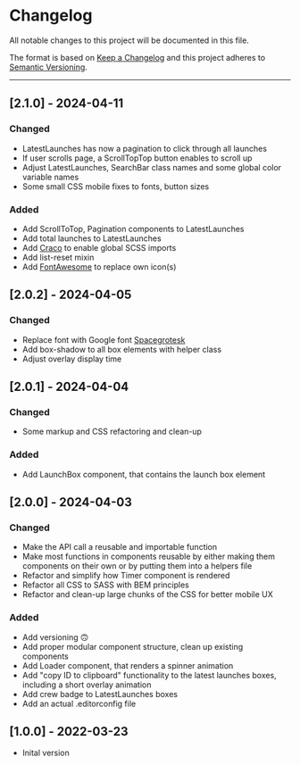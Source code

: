 # Changelog

All notable changes to this project will be documented in this file.

The format is based on [Keep a Changelog](https://keepachangelog.com/en/1.0.0/)
and this project adheres to [Semantic Versioning](https://semver.org/spec/v2.0.0.html).

---

## [2.1.0] - 2024-04-11

### Changed
* LatestLaunches has now a pagination to click through all launches
* If user scrolls page, a ScrollTopTop button enables to scroll up
* Adjust LatestLaunches, SearchBar class names and some global color variable names
* Some small CSS mobile fixes to fonts, button sizes

### Added
* Add ScrollToTop, Pagination components to LatestLaunches
* Add total launches to LatestLaunches
* Add [Craco](https://www.npmjs.com/package/@craco/craco) to enable global SCSS imports
* Add list-reset mixin
* Add [FontAwesome](https://fontawesome.com/) to replace own icon(s)

## [2.0.2] - 2024-04-05

### Changed
* Replace font with Google font [Spacegrotesk](https://fonts.google.com/share?selection.family=Space+Grotesk:wght@300..700)
* Add box-shadow to all box elements with helper class
* Adjust overlay display time

## [2.0.1] - 2024-04-04

### Changed
* Some markup and CSS refactoring and clean-up

### Added
* Add LaunchBox component, that contains the launch box element

## [2.0.0] - 2024-04-03

### Changed
* Make the API call a reusable and importable function
* Make most functions in components reusable by either making them components on their own or by putting them into a helpers file
* Refactor and simplify how Timer component is rendered
* Refactor all CSS to SASS with BEM principles
* Refactor and clean-up large chunks of the CSS for better mobile UX

### Added
* Add versioning 🙃
* Add proper modular component structure, clean up existing components
* Add Loader component, that renders a spinner animation
* Add "copy ID to clipboard" functionality to the latest launches boxes, including a short overlay animation
* Add crew badge to LatestLaunches boxes
* Add an actual .editorconfig file

## [1.0.0] - 2022-03-23
* Inital version
